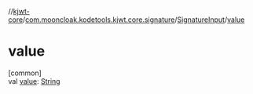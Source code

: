 //[kjwt-core](../../../index.md)/[com.mooncloak.kodetools.kjwt.core.signature](../index.md)/[SignatureInput](index.md)/[value](value.md)

# value

[common]\
val [value](value.md): [String](https://kotlinlang.org/api/latest/jvm/stdlib/kotlin/-string/index.html)
